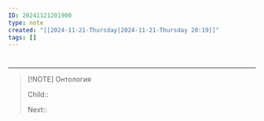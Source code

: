 ```yaml
---
ID: 20241121201900
type: note
created: "[[2024-11-21-Thursday|2024-11-21-Thursday 20:19]]"
tags: []
---
```

#  


---


> [!NOTE] Онтология
> 
> Child:: 
> 
> Next:: 
